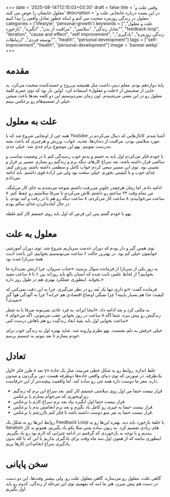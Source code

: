 +++
date = '2025-08-14T12:15:03+03:30'
draft = false
title = 'وقتی علت و معلول جایشان را عوض می کنند'
description = 'در این پست درباره جابجایی علت و معلول در زندگی روزمره صحبت می کنم و اینکه چطور تعادل واقعی را پیدا کنیم.'
categories = ['lifestyle', 'personal-growth']
keywords = ["علت و معلول", "تعادل زندگی", "سلامتی", "مراقبت از بدن", "انگیزه", "بازخورد", "feedback loop", "iteration", "cause and effect", "self improvement", "زندگی روزمره", "یادگیری", "توسعه فردی", "ارتباطات", "health", "personal development"]
tags = ["self-improvement", "health", "personal-development"]
image = 'banner.webp'
+++

# مقدمه

پایهٔ دوازدهم بودم. معلم دینی داشت مثل همیشه بی‌روح و خسته‌کننده صحبت می‌کرد. یه جایی از صحبتش از «علت و معلول» استفاده کرد. اولین بار بود که توی عمرم کلمهٔ معلول رو در این معنی می‌شنیدم. اون زمان نمی‌دونستم این دو کلمه بعدها باعث میشن خیلی از تصمیم‌هام رو برعکس ببینم.

# علت به معلول

همه چی از اونجایی شروع شد که با Youtube آشنا شدم. کانال‌هایی که دنبال می‌کردم در مورد سلامتی بودن. مراقبت از دندان‌ها، تغذیه، خواب، ورزش و هرچیزی که باعث بشه تندرست بمونیم. یهو این موضوع برام جدی شد. خیلی جدی.

با خودم فکر می‌کردم اول باید به جسم و بدنم خوب رسیدگی کنم تا در وضعیت مناسب و سالمی قرار داشته باشه، بعد سراغ کارهای دیگه برم و زندگیم رو بسازم. مسیر پر فراز و نشیبی بود. توی این مسیر سعی کردم خواب کامل و منظمی داشته باشم، ورزش کنم، غذای خوب و با کیفیتی بخورم. خیلی سخت بود ولی من ارادهٔ قوی داشتم. باید ادامه می‌دادم.

ادامه دادم. اما زمان هرچقدر جلوتر می‌رفت داشتم متوجه می‌شدم یه جای کار می‌لنگه. من تمام وقت ۲۴ ساعتم رو داشتم تلاش می‌کردم تا صرفا سلامتیم رو حفظ کنم. ۸ ساعت می‌خوابیدم، ۸ ساعت کار می‌کردم، ۸ ساعت دیگه رو هم یا در رفت و آمد بودم، یا در حال آماده‌کردن غذای سالم بودم.

یهو با خودم گفتم پس این فرض که اول باید روی جسمم کار کنم غلطه.

# معلول به علت

توی همین گیر و دار بودم که دوران خدمت سربازیم شروع شد. توی دوران آموزشی خوابمون خیلی کم بود. در بهترین حالت ۶ ساعت می‌تونستیم بخوابیم. این باعث اذیت همهٔ سربازا شده بود.

یه روز یکی از سربازا از فرمانده سوال پرسید: «جناب سروان، چرا ارتش نمی‌ذاره ما بخوابیم؟ از لحاظ علمی ثابت شده که انسان بالغ باید روزانه بین ۶ تا ۸ ساعت مفید بخوابه. اینطوری عملکرد بهتری هم در طول روز داره.»

فرمانده گفت: «تو داری تنها یک بُعد رو در نظر می‌گیری. چرا به این دقت نمی‌کنی که کیفیت غذا هم بسیار پایینه؟ چرا نمیگی اوضاع اقتصادی هم خرابه؟ چرا به آلودگی هوا گیر نمیدی؟»

یه مکثی کرد و بعد ادامه داد: «اینجا ایرانه. یه فرد عادی نمی‌تونه صرفا با یه شغل زندگیش رو پیش ببره. شما اگه ۸ ساعت در روز بخوابی عقب می‌مونی. اگه می‌خوای ۸ ساعت بخوابی اول باید بقیهٔ ابعاد زندگیت رو هم باهاش درست کنی»

خیلی حرفش به دلم نشست. یهو نظرم وارونه شد. شاید بهتره اول یه زندگی خوب برای خودم بسازم تا بعد بتونم به جسمم برسم.

# تعادل

طرز فکر «اول x بعد y» غلط اندازه. روابط رو به شکل خطی می‌بینه، مثل یک جادهٔ یک‌طرفه. در صورتی که توی دنیای واقعی جاده‌ها دوطرفه هست، دور برگردون و میدون داره. مغز ما دوست داره همه چی رو ساده کنه. اما واقعیت پیچیده‌تر از این حرفاست.

- قرار نیست حتما من اول روی سلامتی جسمم کار کنم، بعد سراغ این برم که زندگیم رو اونجوری که می‌خوام بسازم یا برعکس.
- قرار نیست حتما اول انگیزه بیاد بعد برم سراغ کارم یا برعکس.
- قرار نیست حتما یه چیزی رو کامل یاد بگیرم و بعد برم انجامش بدم یا برعکس.
- قرار نیست حتما یه نفر منو دوست داشته باشه تا فکر کنم باارزشم یا برعکس.

روابط این‌ها رو به شکل یک Feedback Loop یا حلقهٔ بازخورد باید دید. بهتره این‌ها رو به Iteration های زیادی تقسیم کرد. به زبون ساده یعنی مثلا یکم یاد بگیریم، همونو به کار ببندیم و با توجه به بازخوردی که گرفتیم در ادامه چیزایی که لازم بود رو یاد بگیریم. اینطوری نباشه که از همون اول سه ماه وقت برای یادگیری بذاریم یا این که با کله بدون یادگیری سراغ انجام‌دادن کارها بریم.

# سخن پایانی

گاهی علت، معلول رو می‌سازه. گاهی معلول علت رو. ولی بیشتر وقت‌ها، این دو دست در دست هم پیش میرن. هنر ما اینه که بفهمیم توی این مرحله از زندگی، کدوم رو باید اول بگیریم.